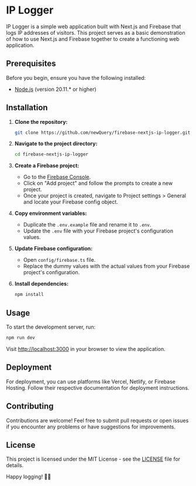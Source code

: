 # IP Logger

IP Logger is a simple web application built with Next.js and Firebase that logs IP addresses of visitors. This project serves as a basic demonstration of how to use Next.js and Firebase together to create a functioning web application.

## Prerequisites

Before you begin, ensure you have the following installed:

- [Node.js](https://nodejs.org/) (version 20.11.\* or higher)

## Installation

1. **Clone the repository:**

   ```bash
   git clone https://github.com/newQuery/firebase-nextjs-ip-logger.git
   ```

2. **Navigate to the project directory:**

   ```bash
   cd firebase-nextjs-ip-logger
   ```

3. **Create a Firebase project:**

   - Go to the [Firebase Console](https://console.firebase.google.com/).
   - Click on "Add project" and follow the prompts to create a new project.
   - Once your project is created, navigate to Project settings > General and locate your Firebase config object.

4. **Copy environment variables:**

   - Duplicate the `.env.example` file and rename it to `.env`.
   - Update the `.env` file with your Firebase project's configuration values.

5. **Update Firebase configuration:**

   - Open `config/firebase.ts` file.
   - Replace the dummy values with the actual values from your Firebase project's configuration.

6. **Install dependencies:**

   ```bash
   npm install
   ```

## Usage

To start the development server, run:

```bash
npm run dev
```

Visit [http://localhost:3000](http://localhost:3000) in your browser to view the application.

## Deployment

For deployment, you can use platforms like Vercel, Netlify, or Firebase Hosting. Follow their respective documentation for deployment instructions.

## Contributing

Contributions are welcome! Feel free to submit pull requests or open issues if you encounter any problems or have suggestions for improvements.

## License

This project is licensed under the MIT License - see the [LICENSE](LICENSE) file for details.

Happy logging! 📝🌐
